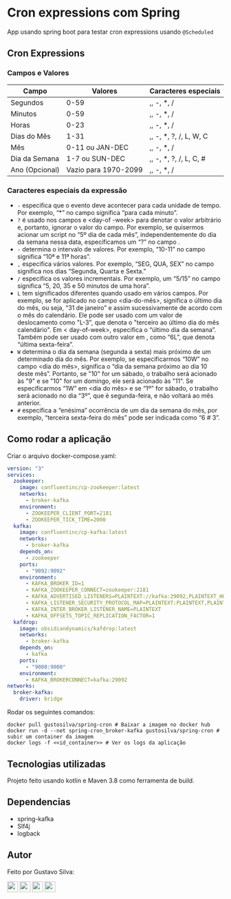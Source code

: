 # Cron expressions com Spring

App usando spring boot para testar cron expressions usando `@Scheduled`

## Cron Expressions

### Campos e Valores

| Campo          | Valores              | Caracteres especiais   |
|----------------|----------------------|------------------------|
| Segundos       | 0-59                 | ,, -, *, /             |
| Minutos        | 0-59                 | ,, -, *, /             |
| Horas          | 0-23                 | ,, -, *, /             |
| Dias do Mês    | 1-31                 | ,, -, *, ?, /, L, W, C |
| Mês            | 0-11 ou JAN-DEC      | ,, -, *, /             |
| Dia da Semana  | 1-7 ou SUN-DEC       | ,, -, *, ?, /, L, C, # |
| Ano (Opcional) | Vazio para 1970-2099 | ,, -, *, /             |

### Caracteres especiais da expressão

- `-` especifica que o evento deve acontecer para cada unidade de tempo. Por exemplo, “*” no campo <minuto> significa
  “para cada minuto”.
- `?` é usado nos campos <day-of-month> e <day-of -week> para denotar o valor arbitrário e, portanto, ignorar o valor do
  campo. Por exemplo, se quisermos acionar um script no “5º dia de cada mês”, independentemente do dia da semana nessa
  data, especificamos um “?” no campo <day-of-week>.
- `-` determina o intervalo de valores. Por exemplo, “10-11” no campo <hour> significa “10ª e 11ª horas”.
- `,` especifica vários valores. Por exemplo, “SEG, QUA, SEX” no campo <dia da semana> significa nos dias “Segunda,
  Quarta e Sexta.”
- `/` especifica os valores incrementais. Por exemplo, um “5/15” no campo <minuto> significa “5, 20, 35 e 50 minutos de
  uma hora”.
- `L` tem significados diferentes quando usado em vários campos. Por exemplo, se for aplicado no campo <dia-do-mês>,
  significa o último dia do mês, ou seja, “31 de janeiro” e assim sucessivamente de acordo com o mês do calendário. Ele
  pode ser usado com um valor de deslocamento como "L-3", que denota o "terceiro ao último dia do mês calendário". Em <
  day-of-week>, especifica o “último dia da semana”. Também pode ser usado com outro valor em <dia-da-semana>, como
  “6L”, que denota “última sexta-feira”.
- `W` determina o dia da semana (segunda a sexta) mais próximo de um determinado dia do mês. Por exemplo, se
  especificarmos “10W” no campo <dia do mês>, significa o “dia da semana próximo ao dia 10 deste mês”. Portanto, se "10"
  for um sábado, o trabalho será acionado às "9" e se "10" for um domingo, ele será acionado às "11". Se especificarmos
  “1W” em <dia do mês> e se “1º” for sábado, o trabalho será acionado no dia “3º”, que é segunda-feira, e não voltará ao
  mês anterior.
- `#` especifica a “enésima” ocorrência de um dia da semana do mês, por exemplo, “terceira sexta-feira do mês” pode ser
  indicada como “6 # 3”.

## Como rodar a aplicação

Criar o arquivo docker-compose.yaml:

```yaml
version: "3"
services:
  zookeeper:
    image: confluentinc/cp-zookeeper:latest
    networks:
      - broker-kafka
    environment:
      - ZOOKEEPER_CLIENT_PORT=2181
      - ZOOKEEPER_TICK_TIME=2000
  kafka:
    image: confluentinc/cp-kafka:latest
    networks:
      - broker-kafka
    depends_on:
      - zookeeper
    ports:
      - "9092:9092"
    environment:
      - KAFKA_BROKER_ID=1
      - KAFKA_ZOOKEEPER_CONNECT=zookeeper:2181
      - KAFKA_ADVERTISED_LISTENERS=PLAINTEXT://kafka:29092,PLAINTEXT_HOST://localhost:9092
      - KAFKA_LISTENER_SECURITY_PROTOCOL_MAP=PLAINTEXT:PLAINTEXT,PLAINTEXT_HOST:PLAINTEXT
      - KAFKA_INTER_BROKER_LISTENER_NAME=PLAINTEXT
      - KAFKA_OFFSETS_TOPIC_REPLICATION_FACTOR=1
  kafdrop:
    image: obsidiandynamics/kafdrop:latest
    networks:
      - broker-kafka
    depends_on:
      - kafka
    ports:
      - "9000:9000"
    environment:
      - KAFKA_BROKERCONNECT=kafka:29092
networks:
  broker-kafka:
    driver: bridge
```

Rodar os seguintes comandos:

```shell
docker pull gustosilva/spring-cron # Baixar a imagem no docker hub
docker run -d --net spring-cron_broker-kafka gustosilva/spring-cron # subir um container da imagem
docker logs -f <<id_container>> # Ver os logs da aplicação
```

## Tecnologias utilizadas

Projeto feito usando kotlin e Maven 3.8 como ferramenta de build.

## Dependencias

- spring-kafka
- Slf4j
- logback

## Autor

<div>
  <p>Feito por Gustavo Silva:</p>
  <a href="https://www.linkedin.com/in/gustavo-silva-69b84a15b/"><img src="https://img.shields.io/badge/linkedin-%230077B5.svg?&style=for-the-badge&logo=linkedin&logoColor=white" height=25></a>
  <a href="https://discordapp.com/users/616994765065420801"><img src="https://img.shields.io/badge/Discord-5865F2?style=for-the-badge&logo=discord&logoColor=white" height=25></a>
  <a href="mailto:gustavoalmeidasilva41@gmail.com"><img src="https://img.shields.io/badge/Gmail-D14836?style=for-the-badge&logo=gmail&logoColor=white" height=25></a>
  <a href="mailto:gustavo_almeida11@hotmail.com"><img src="https://img.shields.io/badge/Microsoft_Outlook-0078D4?style=for-the-badge&logo=microsoft-outlook&logoColor=white" height=25></a>
</div>